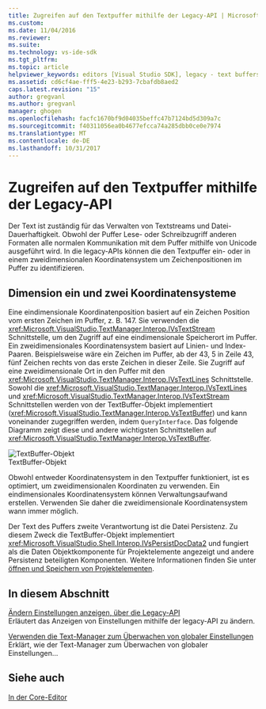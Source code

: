 ```yaml
---
title: Zugreifen auf den Textpuffer mithilfe der Legacy-API | Microsoft Docs
ms.custom: 
ms.date: 11/04/2016
ms.reviewer: 
ms.suite: 
ms.technology: vs-ide-sdk
ms.tgt_pltfrm: 
ms.topic: article
helpviewer_keywords: editors [Visual Studio SDK], legacy - text buffers
ms.assetid: cd6cf4ae-fff5-4e23-b293-7cbafdb8aed2
caps.latest.revision: "15"
author: gregvanl
ms.author: gregvanl
manager: ghogen
ms.openlocfilehash: facfc1670bf9d04035beffc47b7124bd5d309a7c
ms.sourcegitcommit: f40311056ea0b4677efcca74a285dbb0ce0e7974
ms.translationtype: MT
ms.contentlocale: de-DE
ms.lasthandoff: 10/31/2017
---
```

# <a name="accessing-the-text-buffer-by-using-the-legacy-api"></a>Zugreifen auf den Textpuffer mithilfe der Legacy-API
Der Text ist zuständig für das Verwalten von Textstreams und Datei-Dauerhaftigkeit. Obwohl der Puffer Lese- oder Schreibzugriff anderen Formaten alle normalen Kommunikation mit dem Puffer mithilfe von Unicode ausgeführt wird. In die legacy-APIs können die den Textpuffer ein- oder in einem zweidimensionalen Koordinatensystem um Zeichenpositionen im Puffer zu identifizieren.  
  
## <a name="one--and-two-dimension-coordinate-systems"></a>Dimension ein und zwei Koordinatensysteme  
 Eine eindimensionale Koordinatenposition basiert auf ein Zeichen Position vom ersten Zeichen im Puffer, z. B. 147. Sie verwenden die <xref:Microsoft.VisualStudio.TextManager.Interop.IVsTextStream> Schnittstelle, um den Zugriff auf eine eindimensionale Speicherort im Puffer. Ein zweidimensionales Koordinatensystem basiert auf Linien- und Index-Paaren. Beispielsweise wäre ein Zeichen im Puffer, ab der 43, 5 in Zeile 43, fünf Zeichen rechts von das erste Zeichen in dieser Zeile. Sie Zugriff auf eine zweidimensionale Ort in den Puffer mit den <xref:Microsoft.VisualStudio.TextManager.Interop.IVsTextLines> Schnittstelle. Sowohl die <xref:Microsoft.VisualStudio.TextManager.Interop.IVsTextLines> und <xref:Microsoft.VisualStudio.TextManager.Interop.IVsTextStream> Schnittstellen werden von der TextBuffer-Objekt implementiert (<xref:Microsoft.VisualStudio.TextManager.Interop.VsTextBuffer>) und kann voneinander zugegriffen werden, indem `QueryInterface`. Das folgende Diagramm zeigt diese und andere wichtigsten Schnittstellen auf <xref:Microsoft.VisualStudio.TextManager.Interop.VsTextBuffer>.  
  
 ![TextBuffer-Objekt](../extensibility/media/vstextbuffer.gif "VsTextBuffer")  
TextBuffer-Objekt  
  
 Obwohl entweder Koordinatensystem in den Textpuffer funktioniert, ist es optimiert, um zweidimensionalen Koordinaten zu verwenden. Ein eindimensionales Koordinatensystem können Verwaltungsaufwand erstellen. Verwenden Sie daher die zweidimensionale Koordinatensystem wann immer möglich.  
  
 Der Text des Puffers zweite Verantwortung ist die Datei Persistenz. Zu diesem Zweck die TextBuffer-Objekt implementiert <xref:Microsoft.VisualStudio.Shell.Interop.IVsPersistDocData2> und fungiert als die Daten Objektkomponente für Projektelemente angezeigt und andere Persistenz beteiligten Komponenten. Weitere Informationen finden Sie unter [öffnen und Speichern von Projektelementen](../extensibility/internals/opening-and-saving-project-items.md).  
  
## <a name="in-this-section"></a>In diesem Abschnitt  
 [Ändern Einstellungen anzeigen, über die Legacy-API](../extensibility/changing-view-settings-by-using-the-legacy-api.md)  
 Erläutert das Anzeigen von Einstellungen mithilfe der legacy-API zu ändern.  
  
 [Verwenden die Text-Manager zum Überwachen von globaler Einstellungen](../extensibility/using-the-text-manager-to-monitor-global-settings.md)  
 Erklärt, wie der Text-Manager zum Überwachen von globaler Einstellungen...  
  
## <a name="see-also"></a>Siehe auch  
 [In der Core-Editor](../extensibility/inside-the-core-editor.md)